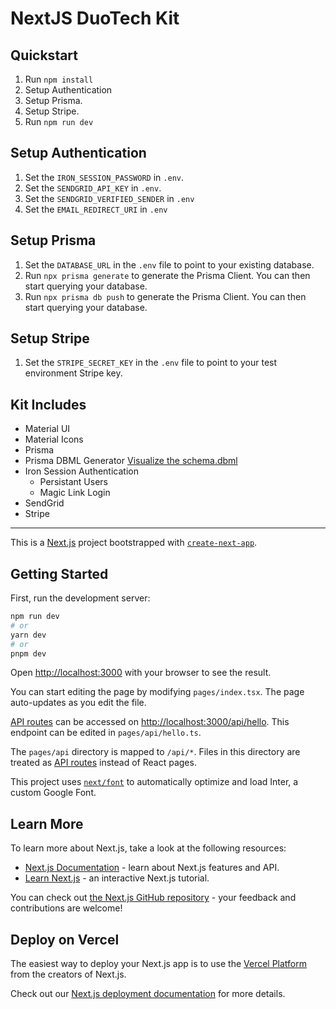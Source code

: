 # NextJS DuoTech Kit

## Quickstart 
1. Run `npm install`
2. Setup Authentication
2. Setup Prisma.
3. Setup Stripe.
4. Run `npm run dev`

## Setup Authentication
1. Set the `IRON_SESSION_PASSWORD` in `.env`.
2. Set the `SENDGRID_API_KEY` in `.env`.
3. Set the `SENDGRID_VERIFIED_SENDER` in `.env`
3. Set the `EMAIL_REDIRECT_URI` in `.env`

## Setup Prisma
1. Set the `DATABASE_URL` in the `.env` file to point to your existing database.
2. Run `npx prisma generate` to generate the Prisma Client. You can then start querying your database.
2. Run `npx prisma db push` to generate the Prisma Client. You can then start querying your database.

## Setup Stripe
1. Set the `STRIPE_SECRET_KEY` in the `.env` file to point to your test environment Stripe key.

## Kit Includes
* Material UI
* Material Icons
* Prisma
* Prisma DBML Generator [Visualize the schema.dbml](https://dbdiagram.io/d)
* Iron Session Authentication
  - Persistant Users
  - Magic Link Login
* SendGrid
* Stripe

___

This is a [Next.js](https://nextjs.org/) project bootstrapped with [`create-next-app`](https://github.com/vercel/next.js/tree/canary/packages/create-next-app).

## Getting Started

First, run the development server:

```bash
npm run dev
# or
yarn dev
# or
pnpm dev
```

Open [http://localhost:3000](http://localhost:3000) with your browser to see the result.

You can start editing the page by modifying `pages/index.tsx`. The page auto-updates as you edit the file.

[API routes](https://nextjs.org/docs/api-routes/introduction) can be accessed on [http://localhost:3000/api/hello](http://localhost:3000/api/hello). This endpoint can be edited in `pages/api/hello.ts`.

The `pages/api` directory is mapped to `/api/*`. Files in this directory are treated as [API routes](https://nextjs.org/docs/api-routes/introduction) instead of React pages.

This project uses [`next/font`](https://nextjs.org/docs/basic-features/font-optimization) to automatically optimize and load Inter, a custom Google Font.

## Learn More

To learn more about Next.js, take a look at the following resources:

- [Next.js Documentation](https://nextjs.org/docs) - learn about Next.js features and API.
- [Learn Next.js](https://nextjs.org/learn) - an interactive Next.js tutorial.

You can check out [the Next.js GitHub repository](https://github.com/vercel/next.js/) - your feedback and contributions are welcome!

## Deploy on Vercel

The easiest way to deploy your Next.js app is to use the [Vercel Platform](https://vercel.com/new?utm_medium=default-template&filter=next.js&utm_source=create-next-app&utm_campaign=create-next-app-readme) from the creators of Next.js.

Check out our [Next.js deployment documentation](https://nextjs.org/docs/deployment) for more details.
